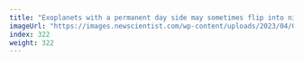 ```yaml
---
title: "Exoplanets with a permanent day side may sometimes flip into night"
imageUrl: "https://images.newscientist.com/wp-content/uploads/2023/04/05163942/SEI_150992948.jpg?width=788"
index: 322
weight: 322
---
```

